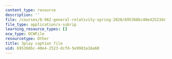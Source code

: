 ```yaml
---
content_type: resource
description: ''
file: /courses/8-962-general-relativity-spring-2020/695368bc40e42523dcfd5e9983a16a60_h9xaoGkyHwg.srt
file_type: application/x-subrip
learning_resource_types: []
ocw_type: OCWFile
resourcetype: Other
title: 3play caption file
uid: 695368bc-40e4-2523-dcfd-5e9983a16a60
---
```

